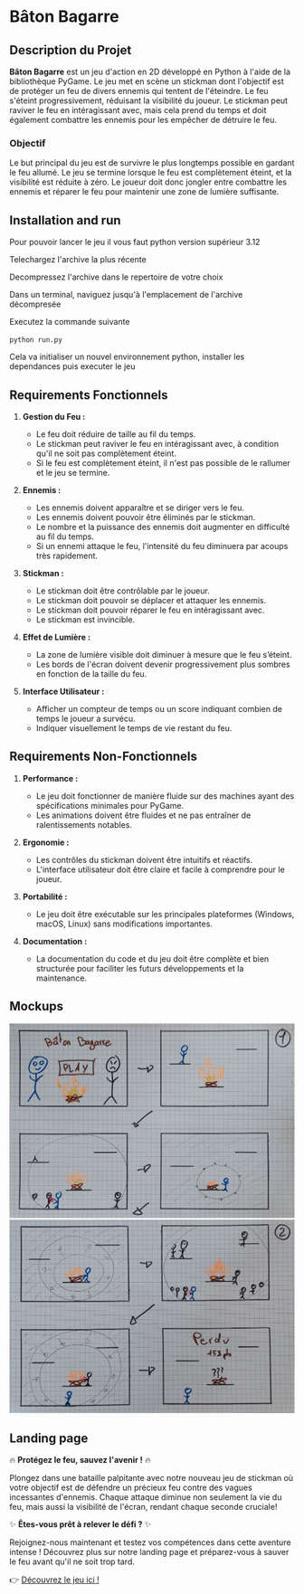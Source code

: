 # Bâton Bagarre

## Description du Projet

**Bâton Bagarre** est un jeu d'action en 2D développé en Python à l'aide de la bibliothèque PyGame. Le jeu met en scène un stickman dont l'objectif est de protéger un feu de divers ennemis qui tentent de l'éteindre. Le feu s'éteint progressivement, réduisant la visibilité du joueur. Le stickman peut raviver le feu en intéragissant avec, mais cela prend du temps et doit également combattre les ennemis pour les empêcher de détruire le feu.

### Objectif

Le but principal du jeu est de survivre le plus longtemps possible en gardant le feu allumé. Le jeu se termine lorsque le feu est complètement éteint, et la visibilité est réduite à zéro. Le joueur doit donc jongler entre combattre les ennemis et réparer le feu pour maintenir une zone de lumière suffisante.

## Installation and run

Pour pouvoir lancer le jeu il vous faut python version supérieur 3.12

Telechargez l'archive la plus récente

Decompressez l'archive dans le repertoire de votre choix

Dans un terminal, naviguez jusqu'à l'emplacement de l'archive décompresée

Executez la commande suivante

`python run.py`

Cela va initialiser un nouvel environnement python, installer les dependances puis executer le jeu


## Requirements Fonctionnels

1. **Gestion du Feu :**
    - Le feu doit réduire de taille au fil du temps.
    - Le stickman peut raviver le feu en intéragissant avec, à condition qu'il ne soit pas complètement éteint.
    - Si le feu est complètement éteint, il n'est pas possible de le rallumer et le jeu se termine.

2. **Ennemis :**
    - Les ennemis doivent apparaître et se diriger vers le feu.
    - Les ennemis doivent pouvoir être éliminés par le stickman.
    - Le nombre et la puissance des ennemis doit augmenter en difficulté au fil du temps.
    - Si un ennemi attaque le feu, l'intensité du feu diminuera par acoups très rapidement.

3. **Stickman :**
    - Le stickman doit être contrôlable par le joueur.
    - Le stickman doit pouvoir se déplacer et attaquer les ennemis.
    - Le stickman doit pouvoir réparer le feu en intéragissant avec.
    - Le stickman est invincible.

4. **Effet de Lumière :**
    - La zone de lumière visible doit diminuer à mesure que le feu s’éteint.
    - Les bords de l'écran doivent devenir progressivement plus sombres en fonction de la taille du feu.

5. **Interface Utilisateur :**
    - Afficher un compteur de temps ou un score indiquant combien de temps le joueur a survécu.
    - Indiquer visuellement le temps de vie restant du feu.

## Requirements Non-Fonctionnels

1. **Performance :**
    - Le jeu doit fonctionner de manière fluide sur des machines ayant des spécifications minimales pour PyGame.
    - Les animations doivent être fluides et ne pas entraîner de ralentissements notables.

2. **Ergonomie :**
    - Les contrôles du stickman doivent être intuitifs et réactifs.
    - L'interface utilisateur doit être claire et facile à comprendre pour le joueur.

3. **Portabilité :**
    - Le jeu doit être exécutable sur les principales plateformes (Windows, macOS, Linux) sans modifications importantes.

4. **Documentation :**
    - La documentation du code et du jeu doit être complète et bien structurée pour faciliter les futurs développements et la maintenance.

## Mockups
<img src="Mockup/Mockup_Part1.jpg">
<img src="Mockup/Mockup_Part2.jpg">

## Landing page

🔥 **Protégez le feu, sauvez l'avenir !** 🔥

Plongez dans une bataille palpitante avec notre nouveau jeu de stickman où votre objectif est de défendre un précieux feu contre des vagues incessantes d'ennemis. Chaque attaque diminue non seulement la vie du feu, mais aussi la visibilité de l'écran, rendant chaque seconde cruciale!

✨ **Êtes-vous prêt à relever le défi ?** ✨

Rejoignez-nous maintenant et testez vos compétences dans cette aventure intense ! Découvrez plus sur notre landing page et préparez-vous à sauver le feu avant qu'il ne soit trop tard.

👉 <a href="https://raynobrak.github.io/baton-bagarre-game" target="_blank">Découvrez le jeu ici !</a>


